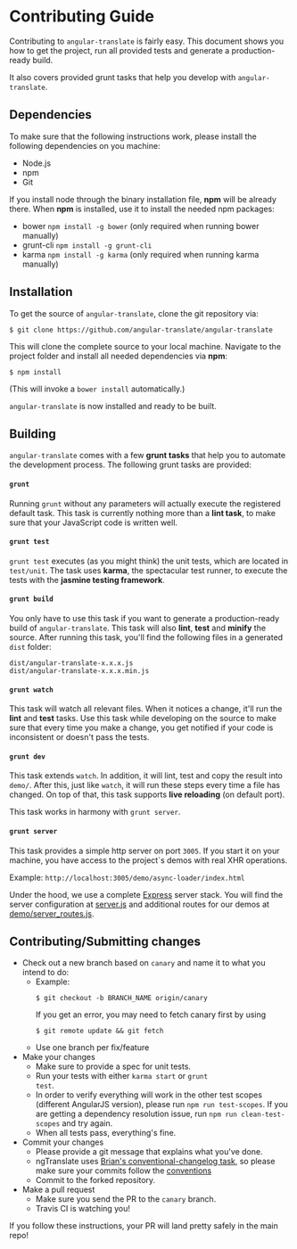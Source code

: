 # Contributing Guide

Contributing to <code>angular-translate</code> is fairly easy. This document shows you how to
get the project, run all provided tests and generate a production-ready build.

It also covers provided grunt tasks that help you develop with <code>angular-translate</code>.

## Dependencies

To make sure that the following instructions work, please install the following dependencies
on you machine:

- Node.js
- npm
- Git

If you install node through the binary installation file, **npm** will be already there.
When **npm** is installed, use it to install the needed npm packages:

- bower <code>npm install -g bower</code> (only required when running bower manually)
- grunt-cli <code>npm install -g grunt-cli</code>
- karma <code>npm install -g karma</code> (only required when running karma manually)

## Installation

To get the source of <code>angular-translate</code>, clone the git repository via:

````
$ git clone https://github.com/angular-translate/angular-translate
````

This will clone the complete source to your local machine. Navigate to the project folder
and install all needed dependencies via **npm**:

````
$ npm install
````

(This will invoke a `bower install` automatically.)

<code>angular-translate</code> is now installed and ready to be built.

## Building

<code>angular-translate</code> comes with a few **grunt tasks** that help you to automate
the development process. The following grunt tasks are provided:

#### <code>grunt</code>

Running <code>grunt</code> without any parameters will actually execute the registered
default task. This task is currently nothing more than a **lint task**, to make sure
that your JavaScript code is written well.

#### <code>grunt test</code>

<code>grunt test</code> executes (as you might think) the unit tests, which are located
in <code>test/unit</code>. The task uses **karma**, the spectacular test runner, to execute the tests with the **jasmine testing framework**.

#### <code>grunt build</code>

You only have to use this task if you want to generate a production-ready build of
<code>angular-translate</code>. This task will also **lint**, **test** and **minify** the
source. After running this task, you'll find the following files in a generated
<code>dist</code> folder:

````
dist/angular-translate-x.x.x.js
dist/angular-translate-x.x.x.min.js
````

#### <code>grunt watch</code>

This task will watch all relevant files. When it notices a change, it'll run the
**lint** and **test** tasks. Use this task while developing on the source
to make sure that every time you make a change, you get notified if your code is inconsistent
or doesn't pass the tests.

#### <code>grunt dev</code>

This task extends `watch`. In addition, it will lint, test and copy the result into `demo/`.
After this, just like `watch`, it will run these steps every time a file has changed.
On top of that, this task supports **live reloading** (on default port).

This task works in harmony with `grunt server`.

#### <code>grunt server</code>

This task provides a simple http server on port `3005`. If you start it on your machine, you
have access to the project`s demos with real XHR operations.

Example: `http://localhost:3005/demo/async-loader/index.html`

Under the hood, we use a complete [Express](http://expressjs.com/) server stack. You will
find the server configuration at [server.js](server.js) and additional routes for our demos
at [demo/server_routes.js](demo/server_routes.js).

## Contributing/Submitting changes

- Check out a new branch based on <code>canary</code> and name it to what you intend to do:
  - Example:
    ````
    $ git checkout -b BRANCH_NAME origin/canary
    ````
    If you get an error, you may need to fetch canary first by using
    ````
    $ git remote update && git fetch
    ````
  - Use one branch per fix/feature
- Make your changes
  - Make sure to provide a spec for unit tests.
  - Run your tests with either <code>karma start</code> or <code>grunt test</code>.
  - In order to verify everything will work in the other test scopes (different AngularJS version), please run `npm run test-scopes`. If you are getting a dependency resolution issue, run `npm run clean-test-scopes` and try again.
  - When all tests pass, everything's fine.
- Commit your changes
  - Please provide a git message that explains what you've done.
  - ngTranslate uses [Brian's conventional-changelog task](https://github.com/btford/grunt-conventional-changelog), so please make sure your commits follow the [conventions](https://docs.google.com/document/d/1QrDFcIiPjSLDn3EL15IJygNPiHORgU1_OOAqWjiDU5Y/edit)
  - Commit to the forked repository.
- Make a pull request
  - Make sure you send the PR to the <code>canary</code> branch.
  - Travis CI is watching you!

If you follow these instructions, your PR will land pretty safely in the main repo!

